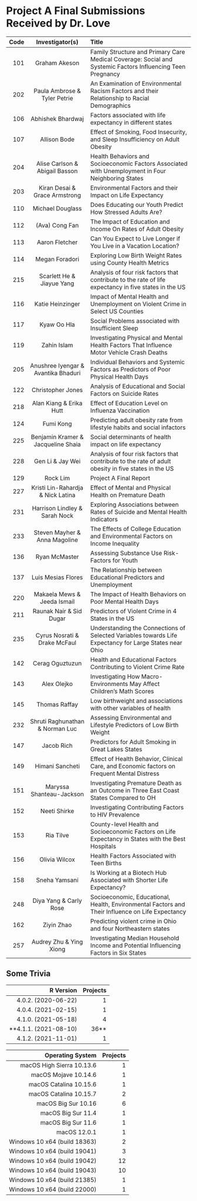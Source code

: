 # Project A Final Submissions Received by Dr. Love

Code | Investigator(s) | Title
--: | :---------------: | :-------------------------
101 | Graham Akeson	|	Family Structure and Primary Care Medical Coverage: Social and Systemic Factors Influencing Teen Pregnancy
202 | Paula Ambrose &	Tyler Petrie |	An Examination of Environmental Racism Factors and their Relationship to Racial Demographics
106 | Abhishek Bhardwaj	|	Factors associated with life expectancy in different states
107 | Allison Bode	|	Effect of Smoking, Food Insecurity, and Sleep Insufficiency on Adult Obesity
204 | Alise Carlson &	Abigail Basson |	Health Behaviors and Socioeconomic Factors Associated with Unemployment in Four Neighboring States
203 | Kiran Desai &	Grace Armstrong	| Environmental Factors and their Impact on Life Expectancy
110 | Michael Douglass	|	Does Educating our Youth Predict How Stressed Adults Are?
112 | (Ava) Cong Fan	|	The Impact of Education and Income On Rates of Adult Obesity
113 | Aaron Fletcher	|	Can You Expect to Live Longer if You Live in a Vacation Location?
114 | Megan Foradori	|	Exploring Low Birth Weight Rates using County Health Metrics
215 | Scarlett He &	Jiayue Yang |	Analysis of four risk factors that contribute to the rate of life expectancy in five states in the US
116 | Katie Heinzinger	|	Impact of Mental Health and Unemployment on Violent Crime in Select US Counties
117 | Kyaw Oo Hla | 		Social Problems associated with Insufficient Sleep
119 | Zahin Islam |		Investigating Physical and Mental Health Factors That Influence Motor Vehicle Crash Deaths
205 | Anushree Iyengar &	Avantika Bhaduri |	Individual Behaviors and Systemic Factors as Predictors of Poor Physical Health Days
122 | Christopher Jones |		Analysis of Educational and Social Factors on Suicide Rates
218 | Alan Kiang &	Erika Hutt |	Effect of Education Level on Influenza Vaccination
124 | Fumi Kong |		Predicting adult obesity rate from lifestyle habits and social infactors
225 | Benjamin Kramer & Jacqueline Shaia	| Social determinants of health impact on life expectancy
228 | Gen Li	& Jay Wei |	Analysis of four risk factors that contribute to the rate of adult obesity in five states in the US
129 | Rock Lim	|	Project A Final Report
227 | Kristi Lin-Rahardja	& Nick Latina |	Effect of Mental and Physical Health on Premature Death
231 | Harrison Lindley &	Sarah Nock |	Exploring Associations between Rates of Suicide and Mental Health Indicators
233 | Steven Mayher &	Anna Magoline |	The Effects of College Education and Environmental Factors on Income Inequality
136 | Ryan McMaster	|	Assessing Substance Use Risk-Factors for Youth
137 | Luis Mesias	Flores |	The Relationship between Educational Predictors and Unemployment
220 | Makaela Mews &	Jeeda Ismail |	The Impact of Health Behaviors on Poor Mental Health Days
211 | Raunak Nair	& Sid Dugar |	Predictors of Violent Crime in 4 States in the US
235 | Cyrus Nosrati &	Drake McFaul |	Understanding the Connections of Selected Variables towards Life Expectancy for Large States near Ohio
142 | Cerag Oguztuzun	|	Health and Educational Factors Contributing to Violent Crime Rate
143 | Alex Olejko	|	Investigating How Macro-Environments May Affect Children’s Math Scores
145 | Thomas Raffay |		Low birthweight and associations with other variables of health
232 | Shruti Raghunathan &	Norman Luc |	Assessing Environmental and Lifestyle Predictors of Low Birth Weight
147 | Jacob Rich |		Predictors for Adult Smoking in Great Lakes States
149 | Himani Sancheti |		Effect of Health Behavior, Clinical Care, and Economic factors on Frequent Mental Distress
151 | Maryssa Shanteau-Jackson |		Investigating Premature Death as an Outcome in Three East Coast States Compared to OH
152 | Neeti Shirke |		Investigating Contributing Factors to HIV Prevalence
153 | Ria Tilve	|	County-level Health and Socioeconomic Factors on Life Expectancy in States with the Best Hospitals
156 | Olivia Wilcox |		Health Factors Associated with Teen Births
158 | Sneha Yamsani	|	Is Working at a Biotech Hub Associated with Shorter Life Expectancy?
248 | Diya Yang & Carly Rose |	Socioeconomic, Educational, Health, Environmental Factors and Their Influence on Life Expectancy
162 | Ziyin Zhao |		Predicting violent crime in Ohio and four Northeastern states
257 | Audrey Zhu &	Ying Xiong |	Investigating Median Household Income and Potential Influencing Factors in Six States

## Some Trivia

R Version | Projects
--------: | -----:
4.0.2. (2020-06-22) | 1
4.0.4. (2021-02-15) | 1
4.1.0. (2021-05-18) | 4
**4.1.1. (2021-08-10) | 36**
4.1.2. (2021-11-01) | 1

Operating System | Projects
----------: | -----:
macOS High Sierra 10.13.6 | 1
macOS Mojave 10.14.6 | 1
macOS Catalina 10.15.6 | 1
macOS Catalina 10.15.7 | 2
macOS Big Sur 10.16 | 6
macOS Big Sur 11.4 | 1
macOS Big Sur 11.6 | 1
macOS 12.0.1 | 1
Windows 10 x64 (build 18363) | 2
Windows 10 x64 (build 19041) | 3
Windows 10 x64 (build 19042) | 12
Windows 10 x64 (build 19043) | 10
Windows 10 x64 (build 21385) | 1
Windows 10 x64 (build 22000) | 1
